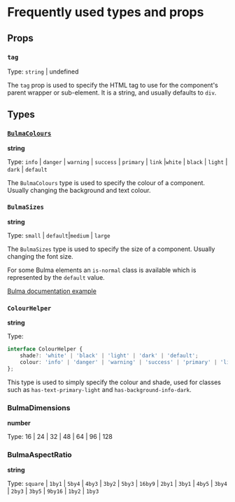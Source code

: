 # Frequently used types and props

## Props

### `tag`

Type: `string` | undefined

The `tag` prop is used to specify the HTML tag to use for the component's parent wrapper or sub-element. It is a string,
and usually defaults to `div`.

## Types

### [`BulmaColours`](https://bulma.io/documentation/helpers/color-helpers/)

**string**

Type: `info` | `danger` | `warning` | `success` | `primary` | `link` |`white` | `black` | `light` | `dark` | `default`

The `BulmaColours` type is used to specify the colour of a component. Usually changing the background and text colour.

### `BulmaSizes`

**string**

Type: `small` |  `default`|`medium` | `large`

The `BulmaSizes` type is used to specify the size of a component. Usually changing the font size.

For some Bulma elements an `is-normal` class is available which is represented by the `default` value.

[Bulma documentation example](https://bulma.io/documentation/components/message/#sizes)

### `ColourHelper`

**string**

Type:

```typescript
interface ColourHelper {
	shade?: 'white' | 'black' | 'light' | 'dark' | 'default';
	colour: 'info' | 'danger' | 'warning' | 'success' | 'primary' | 'link' | 'default';
};
```

This type is used to simply specify the colour and shade, used for classes such as `has-text-primary-light`
and `has-background-info-dark`.

### BulmaDimensions

**number**

Type: 16 | 24 | 32 | 48 | 64 | 96 | 128

[//]: # (todo: look for uses is it for more than just image..?)

### BulmaAspectRatio

**string**

Type: `square` | `1by1` | `5by4` | `4by3` | `3by2` | `5by3` | `16by9` | `2by1` | `3by1` | `4by5` | `3by4` | `2by3` | `3by5` | `9by16` | `1by2` | `1by3`
